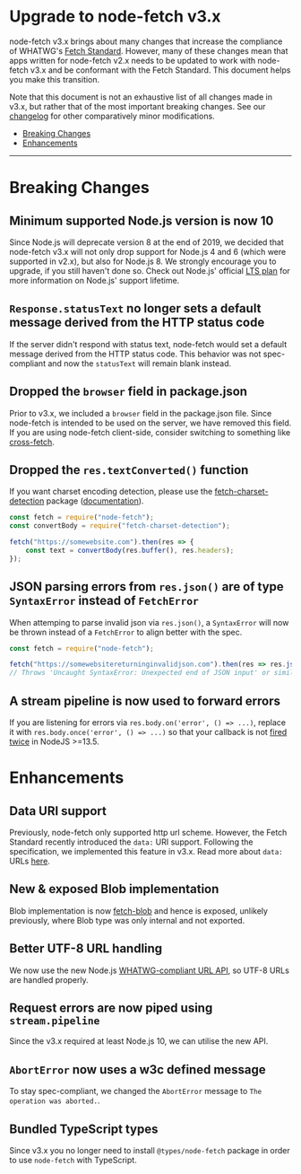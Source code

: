 # Upgrade to node-fetch v3.x

node-fetch v3.x brings about many changes that increase the compliance of
WHATWG's [Fetch Standard][whatwg-fetch]. However, many of these changes mean
that apps written for node-fetch v2.x needs to be updated to work with
node-fetch v3.x and be conformant with the Fetch Standard. This document helps
you make this transition.

Note that this document is not an exhaustive list of all changes made in v3.x,
but rather that of the most important breaking changes. See our [changelog] for
other comparatively minor modifications.

- [Breaking Changes](#breaking)
- [Enhancements](#enhancements)

---

<a id="breaking"></a>

# Breaking Changes

## Minimum supported Node.js version is now 10

Since Node.js will deprecate version 8 at the end of 2019, we decided that node-fetch v3.x will not only drop support for Node.js 4 and 6 (which were supported in v2.x), but also for Node.js 8. We strongly encourage you to upgrade, if you still haven't done so. Check out Node.js' official [LTS plan] for more information on Node.js' support lifetime.

## `Response.statusText` no longer sets a default message derived from the HTTP status code

If the server didn't respond with status text, node-fetch would set a default message derived from the HTTP status code. This behavior was not spec-compliant and now the `statusText` will remain blank instead.

## Dropped the `browser` field in package.json

Prior to v3.x, we included a `browser` field in the package.json file. Since node-fetch is intended to be used on the server, we have removed this field. If you are using node-fetch client-side, consider switching to something like [cross-fetch].

## Dropped the `res.textConverted()` function

If you want charset encoding detection, please use the [fetch-charset-detection] package ([documentation][fetch-charset-detection-docs]).

```js
const fetch = require("node-fetch");
const convertBody = require("fetch-charset-detection");

fetch("https://somewebsite.com").then(res => {
	const text = convertBody(res.buffer(), res.headers);
});
```

## JSON parsing errors from `res.json()` are of type `SyntaxError` instead of `FetchError`

When attemping to parse invalid json via `res.json()`, a `SyntaxError` will now be thrown instead of a `FetchError` to align better with the spec.

```js
const fetch = require("node-fetch");

fetch("https://somewebsitereturninginvalidjson.com").then(res => res.json())
// Throws 'Uncaught SyntaxError: Unexpected end of JSON input' or similar.
```

## A stream pipeline is now used to forward errors

If you are listening for errors via `res.body.on('error', () => ...)`, replace it with `res.body.once('error', () => ...)` so that your callback is not [fired twice](https://github.com/bitinn/node-fetch/issues/668#issuecomment-569386115) in NodeJS >=13.5.

# Enhancements

## Data URI support

Previously, node-fetch only supported http url scheme. However, the Fetch Standard recently introduced the `data:` URI support. Following the specification, we implemented this feature in v3.x. Read more about `data:` URLs [here][data-url].

## New & exposed Blob implementation

Blob implementation is now [fetch-blob] and hence is exposed, unlikely previously, where Blob type was only internal and not exported.

## Better UTF-8 URL handling

We now use the new Node.js [WHATWG-compliant URL API][whatwg-nodejs-url], so UTF-8 URLs are handled properly.

## Request errors are now piped using `stream.pipeline`

Since the v3.x required at least Node.js 10, we can utilise the new API.

## `AbortError` now uses a w3c defined message

To stay spec-compliant, we changed the `AbortError` message to `The operation was aborted.`.

## Bundled TypeScript types

Since v3.x you no longer need to install `@types/node-fetch` package in order to use `node-fetch` with TypeScript.

[whatwg-fetch]: https://fetch.spec.whatwg.org/
[data-url]: https://fetch.spec.whatwg.org/#data-url-processor
[LTS plan]: https://github.com/nodejs/LTS#lts-plan
[cross-fetch]: https://github.com/lquixada/cross-fetch
[fetch-charset-detection]: https://github.com/Richienb/fetch-charset-detection
[fetch-charset-detection-docs]: https://richienb.github.io/fetch-charset-detection/globals.html#convertbody
[fetch-blob]: https://github.com/bitinn/fetch-blob#readme
[whatwg-nodejs-url]: https://nodejs.org/api/url.html#url_the_whatwg_url_api
[changelog]: CHANGELOG.md
